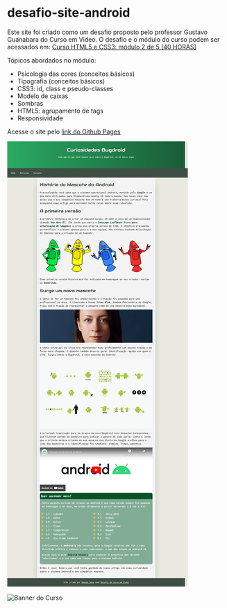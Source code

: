 # desafio-site-android
Este site foi criado como um desafio proposto pelo professor Gustavo Guanabara do Curso em Video.
O desafio e o módulo do curso podem ser acessados em: [Curso HTML5 e CSS3: módulo 2 de 5 [40 HORAS]](https://www.cursoemvideo.com/curso/curso-html5-e-css3-modulo-2-de-5-40-horas/)

Tópicos abordados no módulo:

- Psicologia das cores (conceitos básicos)
- Tipografia (conceitos básicos)
- CSS3: id, class e pseudo-classes
- Modelo de caixas
- Sombras
- HTML5: agrupamento de tags
- Responsividade

Acesse o site pelo [link do Github Pages](https://ogiratech.github.io/desafio-site-android/)

![Print do Site](/imagens/site-bugdroid.png)

![Banner do Curso](https://scontent.fplu17-1.fna.fbcdn.net/v/t1.6435-9/82068026_2666905313378773_5446343737661718528_n.png?_nc_cat=107&ccb=1-7&_nc_sid=dd9801&_nc_ohc=b17x2g_aeKcAX9vKyxz&_nc_ht=scontent.fplu17-1.fna&oh=00_AfD2sHtLSiOohy3u73QfWo9jxVozedT6uyCnx1psPgD62g&oe=639EE7BB)

